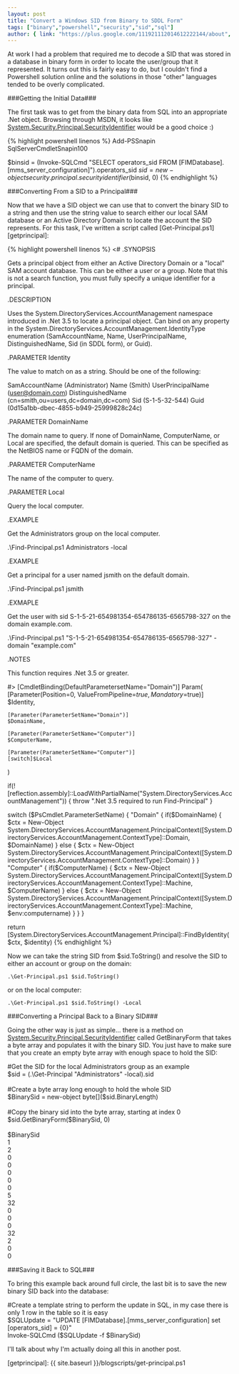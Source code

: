 ```yaml
---
layout: post
title: "Convert a Windows SID from Binary to SDDL Form"
tags: ["binary","powershell","security","sid","sql"]
author: { link: "https://plus.google.com/111921112014612222144/about", name: Chris Duck }
---
```

At work I had a problem that required me to decode a SID that was stored in a database in binary form in order to locate the user/group that it represented. It turns out this is fairly easy to do, but I couldn't find a Powershell solution online and the solutions in those "other" languages tended to be overly complicated.

###Getting the Initial Data###

The first task was to get from the binary data from SQL into an appropriate .Net object. Browsing through MSDN, it looks like [System.Security.Principal.SecurityIdentifier][sid] would be a good choice :)

{% highlight powershell linenos %}
Add-PSSnapin SqlServerCmdletSnapin100

$binsid = (Invoke-SQLCmd "SELECT operators_sid FROM [FIMDatabase].[mms_server_configuration]").operators_sid
$sid = new-object security.principal.securityidentifier($binsid, 0)
{% endhighlight %}

###Converting From a SID to a Principal###

Now that we have a SID object we can use that to convert the binary SID to a string and then use the string value to search either our local SAM database or an Active Directory Domain to locate the account the SID represents. For this task, I've written a script called [Get-Principal.ps1][getprincipal]:

{% highlight powershell linenos %}
<#
.SYNOPSIS

Gets a principal object from either an Active Directory Domain or a "local" SAM account database.
This can be either a user or a group. Note that this is not a search function, you must fully specify
a unique identifier for a principal.

.DESCRIPTION

Uses the System.DirectoryServices.AccountManagement namespace introduced in .Net 3.5 to locate
a principal object. Can bind on any property in the System.DirectoryServices.AccountManagement.IdentityType
enumeration (SamAccountName, Name, UserPrincipalName, DistinguishedName, Sid (in SDDL form), or Guid).

.PARAMETER Identity

The value to match on as a string. Should be one of the following:

SamAccountName (Administrator)
Name (Smith)
UserPrincipalName (user@domain.com)
DistinguishedName (cn=smith,ou=users,dc=domain,dc=com)
Sid (S-1-5-32-544)
Guid (0d15a1bb-dbec-4855-b949-25999828c24c)

.PARAMETER DomainName

The domain name to query. If none of DomainName, ComputerName, or Local are specified,
the default domain is queried. This can be specified as the NetBIOS name or FQDN of 
the domain.

.PARAMETER ComputerName

The name of the computer to query.

.PARAMETER Local

Query the local computer.

.EXAMPLE

Get the Administrators group on the local computer.

.\Find-Principal.ps1 Administrators -local

.EXAMPLE

Get a principal for a user named jsmith on the default domain.

.\Find-Principal.ps1 jsmith

.EXMAPLE

Get the user with sid S-1-5-21-654981354-654786135-6565798-327 on the domain example.com.

.\Find-Principal.ps1 "S-1-5-21-654981354-654786135-6565798-327" -domain "example.com"

.NOTES

This function requires .Net 3.5 or greater.

#>
[CmdletBinding(DefaultParametersetName="Domain")]
Param(
    [Parameter(Position=0, ValueFromPipeline=$true, Mandatory=$true)]
    $Identity,
    
    [Parameter(ParameterSetName="Domain")]
    $DomainName,
    
    [Parameter(ParameterSetName="Computer")]
    $ComputerName,
    
    [Parameter(ParameterSetName="Computer")]
    [switch]$Local
)

if(![reflection.assembly]::LoadWithPartialName("System.DirectoryServices.AccountManagement")) {
    throw ".Net 3.5 required to run Find-Principal"
}

switch ($PsCmdlet.ParameterSetName) {
    "Domain" {
        if($DomainName) {
            $ctx = New-Object System.DirectoryServices.AccountManagement.PrincipalContext([System.DirectoryServices.AccountManagement.ContextType]::Domain, $DomainName)
        } else {
            $ctx = New-Object System.DirectoryServices.AccountManagement.PrincipalContext([System.DirectoryServices.AccountManagement.ContextType]::Domain)
        }
    }
    "Computer" {
        if($ComputerName) {
            $ctx = New-Object System.DirectoryServices.AccountManagement.PrincipalContext([System.DirectoryServices.AccountManagement.ContextType]::Machine, $ComputerName)
        } else {
            $ctx = New-Object System.DirectoryServices.AccountManagement.PrincipalContext([System.DirectoryServices.AccountManagement.ContextType]::Machine, $env:computername)
        }
    }
}

return [System.DirectoryServices.AccountManagement.Principal]::FindByIdentity($ctx, $identity)
{% endhighlight %}

Now we can take the string SID from $sid.ToString() and resolve the SID to either an account or group on the domain:

``.\Get-Principal.ps1 $sid.ToString()``

or on the local computer:

``.\Get-Principal.ps1 $sid.ToString() -Local``

###Converting a Principal Back to a Binary SID###

Going the other way is just as simple... there is a method on [System.Security.Principal.SecurityIdentifier][sid] called GetBinaryForm that takes a byte array and populates it with the binary SID. You just have to make sure that you create an empty byte array with enough space to hold the SID:

<div class="psconsole">#Get the SID for the local Administrators group as an example<br />
$sid = (.\Get-Principal "Administrators" -local).sid<br />
<br />
#Create a byte array long enough to hold the whole SID<br />
$BinarySid = new-object byte[]($sid.BinaryLength)<br />
<br />
#Copy the binary sid into the byte array, starting at index 0<br />
$sid.GetBinaryForm($BinarySid, 0)<br />
<br />
$BinarySid<br />
1<br />
2<br />
0<br />
0<br />
0<br />
0<br />
0<br />
5<br />
32<br />
0<br />
0<br />
0<br />
32<br />
2<br />
0<br />
0</div>

###Saving it Back to SQL###

To bring this example back around full circle, the last bit is to save the new binary SID back into the database:

<div class="psconsole">#Create a template string to perform the update in SQL, in my case there is only 1 row in the table so it is easy<br />
$SQLUpdate = "UPDATE [FIMDatabase].[mms_server_configuration] set [operators_sid] = {0}"<br />
Invoke-SQLCmd ($SQLUpdate -f $BinarySid)</div>

I'll talk about why I'm actually doing all this in another post.

[sid]: http://msdn.microsoft.com/en-us/library/system.security.principal.securityidentifier.aspx
[getprincipal]: {{ site.baseurl }}/blogscripts/get-principal.ps1